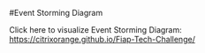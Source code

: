 #Event Storming Diagram


Click here to visualize Event Storming Diagram: https://citrixorange.github.io/Fiap-Tech-Challenge/
